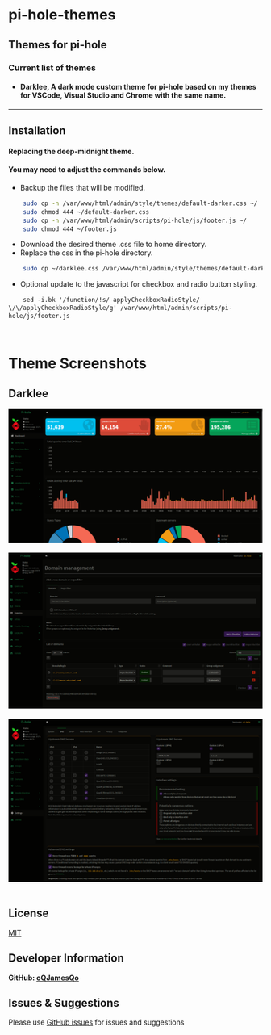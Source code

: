 # pi-hole-themes
## Themes for pi-hole
### Current list of themes
- #### Darklee, A dark mode custom theme for pi-hole based on my themes for VSCode, Visual Studio and Chrome with the same name. 
---
## Installation
#### Replacing the deep-midnight theme.
#### You may need to adjust the commands below. 
- Backup the files that will be modified.
``` sh
    sudo cp -n /var/www/html/admin/style/themes/default-darker.css ~/
    sudo chmod 444 ~/default-darker.css
    sudo cp -n /var/www/html/admin/scripts/pi-hole/js/footer.js ~/
    sudo chmod 444 ~/footer.js
```

- Download the desired theme .css file to home directory.
- Replace the css in the pi-hole directory.
``` sh
    sudo cp ~/darklee.css /var/www/html/admin/style/themes/default-darker.css
```
- Optional update to the javascript for checkbox and radio button styling.
```
    sed -i.bk '/function/!s/ applyCheckboxRadioStyle/ \/\/applyCheckboxRadioStyle/g' /var/www/html/admin/scripts/pi-hole/js/footer.js
```
<br>

# Theme Screenshots

## Darklee
![Home Page](./images/home.png) <br><br>
![Domains](./images/domains.png) <br><br>
![Settings->DNS](./images/settings-dns.png) <br><br>
## License
[MIT](./LICENSE)<br>
## Developer Information
**GitHub: [oQJamesQo](https://github.com/oQJamesQo)**
## Issues & Suggestions
Please use [GitHub issues](https://github.com/oQJamesQo/pi-hole-themes/issues) for issues and suggestions
